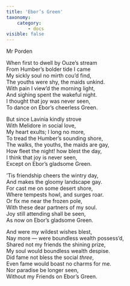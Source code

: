 ```yaml
---
title: 'Ebor’s Green'
taxonomy:
    category:
        - docs
visible: false
---
```


<div class="author">Mr Porden</div>
  
When first to dwell by Ouze’s stream  
From Humber’s bolder tide I came  
My sickly soul no mirth cou’d find,  
The youths were shy, the maids unkind.  
With pain I view’d the morning light,  
And sighing spent the wakeful night.  
I thought that joy was never seen,  
To dance on Ebor’s cheerless Green.  
  
But since Lavinia kindly strove  
With Melidore in social love,  
My heart exults; I long no more,  
To tread the Humber’s sounding shore,  
The walks, the youths, the maids are gay,  
How fleet the night! how blest the day,  
I think that joy is never seen,  
Except on Ebor’s gladsome Green.  
  
’Tis friendship cheers the wintry day,  
And makes the gloomy landscape gay.  
For cast me on some desert shore,  
Where tempests howl, and surges roar.  
Or fix me near the frozen pole,  
With these dear partners of my soul.  
Joy still attending shall be seen,  
As now on Ebor’s gladsome Green.  
  
And were my wildest wishes blest,  
Nay more — were boundless wealth possess’d,  
Shared not my friends the shining prize,  
My soul would boundless wealth despise.  
Did fame not bless the social *three*,  
Even fame would boast no charms for me.  
Nor paradise be longer seen,  
Without my Friends on Ebor’s Green.